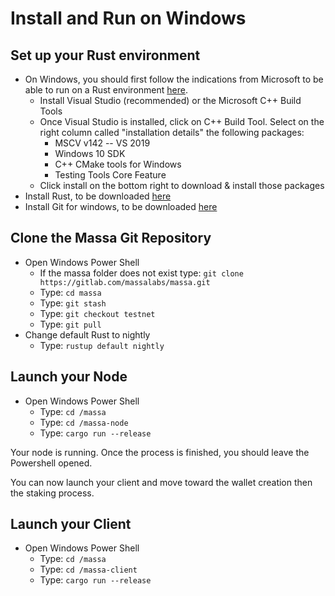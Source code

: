 # Install and Run on Windows

## Set up your Rust environment

-   On Windows, you should first follow the indications from Microsoft
    to be able to run on a Rust environment
    [here](https://docs.microsoft.com/en-gb/windows/dev-environment/rust/setup).
    -   Install Visual Studio (recommended) or the Microsoft C++ Build
        Tools
    -   Once Visual Studio is installed, click on C++ Build Tool. Select
        on the right column called "installation details" the following
        packages:
        -   MSCV v142 -- VS 2019
        -   Windows 10 SDK
        -   C++ CMake tools for Windows
        -   Testing Tools Core Feature
    -   Click install on the bottom right to download & install those
        packages
-   Install Rust, to be downloaded
    [here](https://www.rust-lang.org/tools/install)
-   Install Git for windows, to be downloaded
    [here](https://git-scm.com/download/win)

## Clone the Massa Git Repository

-   Open Windows Power Shell
    -   If the massa folder does not exist type:
        `git clone https://gitlab.com/massalabs/massa.git`
    -   Type: `cd massa`
    -   Type: `git stash`
    -   Type: `git checkout testnet`
    -   Type: `git pull`
-   Change default Rust to nightly
    -   Type: `rustup default nightly`

## Launch your Node

-   Open Windows Power Shell
    -   Type: `cd /massa`
    -   Type: `cd /massa-node`
    -   Type: `cargo run --release`

Your node is running. Once the process is finished, you should leave the
Powershell opened.

You can now launch your client and move toward the wallet creation then
the staking process.

## Launch your Client

-   Open Windows Power Shell
    -   Type: `cd /massa`
    -   Type: `cd /massa-client`
    -   Type: `cargo run --release`

